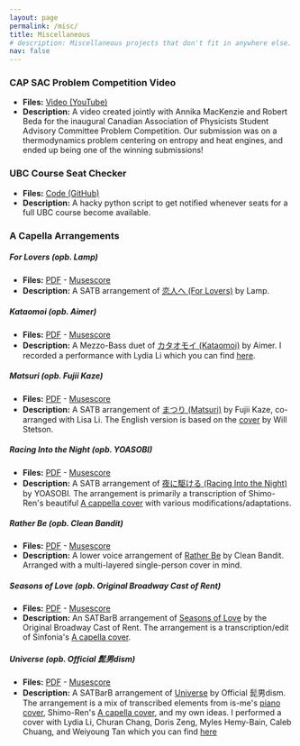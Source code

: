 ```yaml
---
layout: page
permalink: /misc/
title: Miscellaneous
# description: Miscellaneous projects that don't fit in anywhere else.
nav: false
---
```


### CAP SAC Problem Competition Video
- **Files:** [Video (YouTube)](https://www.youtube.com/watch?v=j1MCL0u8cpY)
- **Description:** A video created jointly with Annika MacKenzie and Robert Beda for the inaugural Canadian Association of Physicists Student Advisory Committee Problem Competition. Our submission was on a thermodynamics problem centering on entropy and heat engines, and ended up being one of the winning submissions!

### UBC Course Seat Checker
- **Files:** [Code (GitHub)](https://github.com/RioWeil/UBC-seatcheck)
- **Description:** A hacky python script to get notified whenever seats for a full UBC course become available.

### A Capella Arrangements

##### For Lovers (opb. Lamp)
- **Files:** [PDF](/assets/pdf/music/ForLovers-Lamp.pdf) - [Musescore](/assets/pdf/music/ForLovers-Lamp.mscz)
- **Description:** A SATB arrangement of [恋人へ (For Lovers)](https://www.youtube.com/watch?v=yUcIaHh4HEA) by Lamp.

##### Kataomoi (opb. Aimer)
- **Files:** [PDF](/assets/pdf/music/Kataomoi-Aimer.pdf) - [Musescore](/assets/pdf/music/Kataomoi-Aimer.mscz)
- **Description:** A Mezzo-Bass duet of [カタオモイ (Kataomoi)](https://www.youtube.com/watch?v=kxs9Su_mbpU) by Aimer. I recorded a performance with Lydia Li which you can find [here](https://www.instagram.com/p/Cy41-J3rjpQ/?img_index=3).

##### Matsuri (opb. Fujii Kaze)
- **Files:** [PDF](/assets/pdf/music/Matsuri-FujiiKaze.pdf) - [Musescore](/assets/pdf/music/Matsuri-FujiiKaze.mscz)
- **Description:** A SATB arrangement of [まつり (Matsuri)](https://www.youtube.com/watch?v=NwOvu-j_WjY) by Fujii Kaze, co-arranged with Lisa Li. The English version is based on the [cover](https://www.youtube.com/watch?v=NwOvu-j_WjY) by Will Stetson.  

##### Racing Into the Night (opb. YOASOBI)
- **Files:** [PDF](/assets/pdf/music/RacingIntotheNight-YOASOBI.pdf) - [Musescore](/assets/pdf/music/RacingIntotheNight-YOASOBI.mscz)
- **Description:** A SATB arrangement of [夜に駆ける (Racing Into the Night)](https://www.youtube.com/watch?v=x8VYWazR5mE) by YOASOBI. The arrangement is primarily a transcription of Shimo-Ren's beautiful [A cappella cover](https://www.youtube.com/watch?v=WMU-WQl_yvA) with various modifications/adaptations. 

##### Rather Be (opb. Clean Bandit)
- **Files:** [PDF](/assets/pdf/music/RatherBe-CleanBandit.pdf) - [Musescore](/assets/pdf/music/RatherBe-CleanBandit.mscz)
- **Description:** A lower voice arrangement of  [Rather Be](https://www.youtube.com/watch?v=m-M1AtrxztU) by Clean Bandit. Arranged with a multi-layered single-person cover in mind.

##### Seasons of Love (opb. Original Broadway Cast of Rent)
- **Files:** [PDF](/assets/pdf/music/SeasonsofLove-OriginalBroadwayCastofRent.pdf) - [Musescore](/assets/pdf/music/SeasonsofLove-OriginalBroadwayCastofRent.mscz)
- **Description:** An SATBarB arrangement of [Seasons of Love](https://www.youtube.com/watch?v=hj7LRuusFqo) by the Original Broadway Cast of Rent. The arrangement is a transcription/edit of Sinfonia's [A capella cover](https://www.youtube.com/watch?v=udtJSgOds0s).

##### Universe (opb. Official 髭男dism)
- **Files:** [PDF](/assets/pdf/music/Universe-Official髭男dism.pdf) - [Musescore](/assets/pdf/music/Universe-Official髭男dism.mscz)
- **Description:** A SATBarB arrangement of [Universe](https://www.youtube.com/watch?v=6lnS-8FVod4) by Official 髭男dism. The arrangement is a mix of transcribed elements from is-me's [piano cover](https://www.youtube.com), Shimo-Ren's [A capella cover](https://www.youtube.com/watch?v=4-QO8myhHSI), and my own ideas. I performed a cover with Lydia Li, Churan Chang, Doris Zeng, Myles Hemy-Bain, Caleb Chuang, and Weiyoung Tan which you can find [here](https://drive.google.com/drive/u/0/search?q=universe)